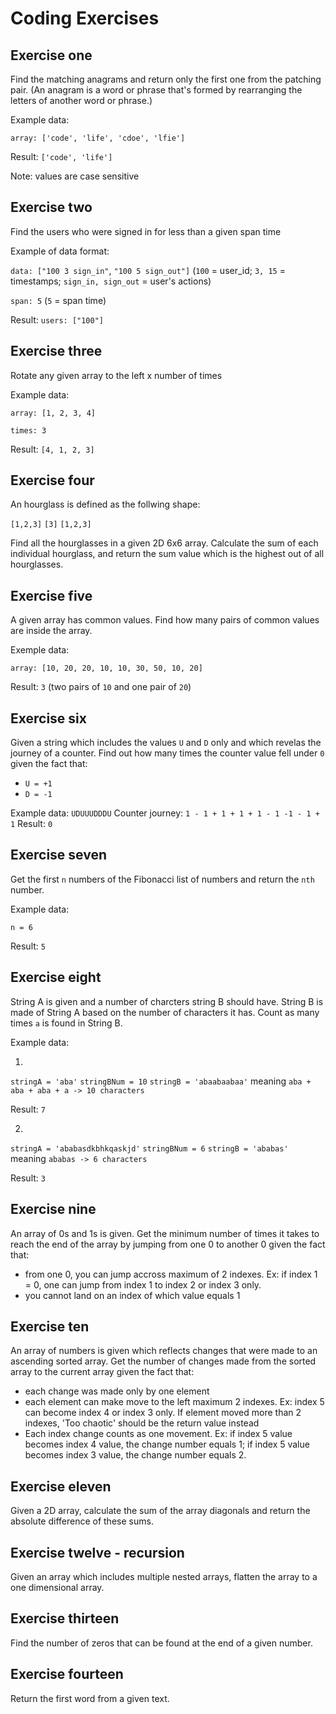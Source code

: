 # Coding Exercises

## Exercise one

Find the matching anagrams and return only the first one from the patching pair. (An anagram is a word or phrase that's formed by rearranging the letters of another word or phrase.)

Example data: 

```array: ['code', 'life', 'cdoe', 'lfie']```

Result: ```['code', 'life']```

Note: values are case sensitive

## Exercise two

Find the users who were signed in for less than a given span time

Example of data format: 

```data: ["100 3 sign_in"```, ```"100 5 sign_out"]``` 
(```100``` = user_id; ```3, 15``` = timestamps; ```sign_in, sign_out``` = user's actions)

```span: 5``` (```5``` = span time)

Result: ```users: ["100"]```

## Exercise three

Rotate any given array to the left x number of times

Example data:

```array: [1, 2, 3, 4]```

```times: 3```

Result: ```[4, 1, 2, 3]```

## Exercise four

An hourglass is defined as the follwing shape:

```[1,2,3]```
  ```[3]```
```[1,2,3]```

Find all the hourglasses in a given 2D 6x6 array. Calculate the sum of each individual hourglass, and return the sum value which is the highest out of all hourglasses.

## Exercise five

A given array has common values. Find how many pairs of common values are inside the array.

Exemple data: 

```array: [10, 20, 20, 10, 10, 30, 50, 10, 20]```

Result: ```3``` (two pairs of ```10``` and one pair of ```20```)

## Exercise six

Given a string which includes the values ```U``` and ```D``` only and which revelas the journey of a counter. Find out how many times the counter value fell under ```0``` given the fact that:

* ```U = +1``` 
* ```D = -1```

Example data: ```UDUUUDDDU```
Counter journey: ```1 - 1 + 1 + 1 + 1 - 1 -1 - 1 + 1```
Result: ```0```

## Exercise seven

Get the first ```n``` numbers of the Fibonacci list of numbers and return the ```nth``` number. 

Example data: 

```n = 6```

Result: ```5```

## Exercise eight

String A is given and a number of charcters string B should have. String B is made of String A based on the number of characters it has. Count as many times ```a``` is found in String B. 

Example data:

1.

```stringA = 'aba'```
```stringBNum = 10```
```stringB = 'abaabaabaa'``` meaning ```aba + aba + aba + a -> 10 characters```

Result: ```7```

2.

```stringA = 'ababasdkbhkqaskjd'```
```stringBNum = 6```
```stringB = 'ababas'``` meaning ```ababas -> 6 characters```

Result: ```3```

## Exercise nine

An array of 0s and 1s is given. Get the minimum number of times it takes to reach the end of the array by jumping from one 0 to another 0 given the fact that:

* from one 0, you can jump accross maximum of 2 indexes. Ex: if index 1 = 0, one can jump from index 1 to index 2 or index 3 only.
* you cannot land on an index of which value equals 1

## Exercise ten

An array of numbers is given which reflects changes that were made to an ascending sorted array. Get the number of changes made from the sorted array to the current array given the fact that:

* each change was made only by one element
* each element can make move to the left maximum 2 indexes. Ex: index 5 can become index 4 or index 3 only. If element moved more than 2 indexes, 'Too chaotic' should be the return value instead
* Each index change counts as one movement. Ex: if index 5 value becomes index 4 value, the change number equals 1; if index 5 value becomes index 3 value, the change number equals 2.

## Exercise eleven

Given a 2D array, calculate the sum of the array diagonals and return the absolute difference of these sums.

## Exercise twelve - recursion

Given an array which includes multiple nested arrays, flatten the array to a one dimensional array.

## Exercise thirteen

Find the number of zeros that can be found at the end of a given number.

## Exercise fourteen

Return the first word from a given text.
